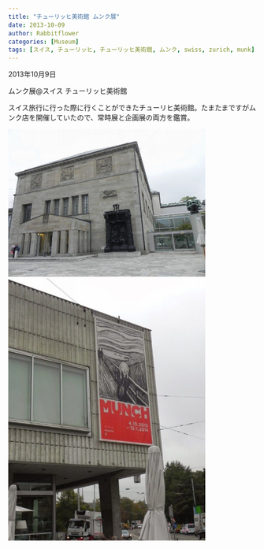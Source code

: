 ```yaml
---
title: "チューリッヒ美術館 ムンク展"
date: 2013-10-09
author: Rabbitflower
categories: [Museum]
tags: [スイス, チューリッヒ, チューリッヒ美術館, ムンク, swiss, zurich, munk]
---
```


2013年10月9日

ムンク展@スイス チューリッヒ美術館

スイス旅行に行った際に行くことができたチューリヒ美術館。たまたまですがムンク店を開催していたので、常時展と企画展の両方を鑑賞。

<img src="/assets/images/museum/2013-10-09-Zurich Museum-Munch/images/image-10.jpg"  width="400px">

<img src="/assets/images/museum/2013-10-09-Zurich Museum-Munch/images/image-11.jpg"  width="400px">
